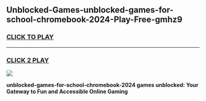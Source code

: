 
## Unblocked-Games-unblocked-games-for-school-chromebook-2024-Play-Free-gmhz9
<h3>
<a href="https://premium76.site?title=unblocked-games-for-school-chromebook-2024&ref=21A">CLICK TO PLAY</a></h3>
<hr>

<h3>
<a href="https://premium76.site?title=unblocked-games-for-school-chromebook-2024&ref=21A">CLICK 2 PLAY</a>
  
</h3>

<a href="https://premium76.site?title=unblocked-games-for-school-chromebook-2024&ref=21A"><img src="https://clearcache.store/games.png"></a>


**unblocked-games-for-school-chromebook-2024 games unblocked: Your Gateway to Fun and Accessible Online Gaming**
